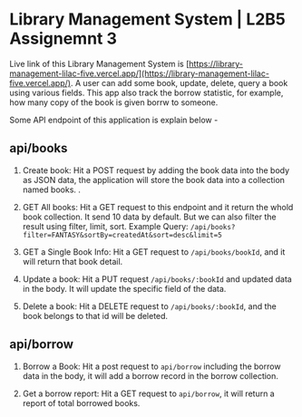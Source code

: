 # Library Management System | L2B5 Assignemnt 3

Live link of this Library Management System is [https://library-management-lilac-five.vercel.app/](https://library-management-lilac-five.vercel.app/). A user can add some book, update, delete, query a book using various fields. This app also track the borrow statistic, for example, how many copy of the book is given borrw to someone.

Some API endpoint of this application is explain below -

## api/books

1. Create book: Hit a POST request by adding the book data into the body as JSON data, the application will store the book data into a collection named books. .

2. GET All books: Hit a GET request to this endpoint and it return the whold book collection. It send 10 data by default. But we can also filter the result using filter, limit, sort. Example Query: `/api/books?filter=FANTASY&sortBy=createdAt&sort=desc&limit=5`

3. GET a Single Book Info: Hit a GET request to `/api/books/bookId`, and it will return that book detail.

4. Update a book: Hit a PUT request `/api/books/:bookId` and updated data in the body. It will update the specific field of the data.

5. Delete a book: Hit a DELETE request to `/api/books/:bookId`, and the book belongs to that id will be deleted.

## api/borrow

1. Borrow a Book: Hit a post request to `api/borrow` including the borrow data in the body, it will add a borrow record in the borrow collection.

2. Get a borrow report: Hit a GET request to `api/borrow`, it will return a report of total borrowed books.
